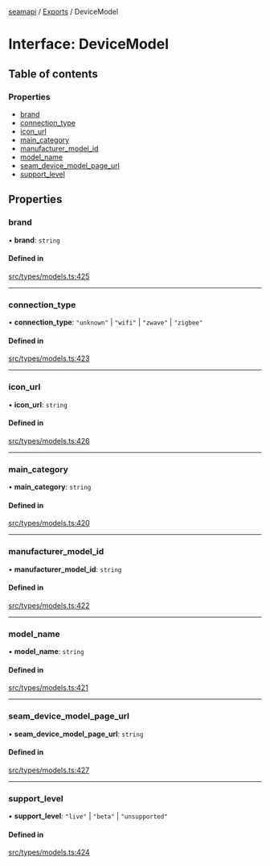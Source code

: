 [seamapi](../README.md) / [Exports](../modules.md) / DeviceModel

# Interface: DeviceModel

## Table of contents

### Properties

- [brand](DeviceModel.md#brand)
- [connection\_type](DeviceModel.md#connection_type)
- [icon\_url](DeviceModel.md#icon_url)
- [main\_category](DeviceModel.md#main_category)
- [manufacturer\_model\_id](DeviceModel.md#manufacturer_model_id)
- [model\_name](DeviceModel.md#model_name)
- [seam\_device\_model\_page\_url](DeviceModel.md#seam_device_model_page_url)
- [support\_level](DeviceModel.md#support_level)

## Properties

### brand

• **brand**: `string`

#### Defined in

[src/types/models.ts:425](https://github.com/seamapi/javascript/blob/main/src/types/models.ts#L425)

___

### connection\_type

• **connection\_type**: ``"unknown"`` \| ``"wifi"`` \| ``"zwave"`` \| ``"zigbee"``

#### Defined in

[src/types/models.ts:423](https://github.com/seamapi/javascript/blob/main/src/types/models.ts#L423)

___

### icon\_url

• **icon\_url**: `string`

#### Defined in

[src/types/models.ts:426](https://github.com/seamapi/javascript/blob/main/src/types/models.ts#L426)

___

### main\_category

• **main\_category**: `string`

#### Defined in

[src/types/models.ts:420](https://github.com/seamapi/javascript/blob/main/src/types/models.ts#L420)

___

### manufacturer\_model\_id

• **manufacturer\_model\_id**: `string`

#### Defined in

[src/types/models.ts:422](https://github.com/seamapi/javascript/blob/main/src/types/models.ts#L422)

___

### model\_name

• **model\_name**: `string`

#### Defined in

[src/types/models.ts:421](https://github.com/seamapi/javascript/blob/main/src/types/models.ts#L421)

___

### seam\_device\_model\_page\_url

• **seam\_device\_model\_page\_url**: `string`

#### Defined in

[src/types/models.ts:427](https://github.com/seamapi/javascript/blob/main/src/types/models.ts#L427)

___

### support\_level

• **support\_level**: ``"live"`` \| ``"beta"`` \| ``"unsupported"``

#### Defined in

[src/types/models.ts:424](https://github.com/seamapi/javascript/blob/main/src/types/models.ts#L424)
